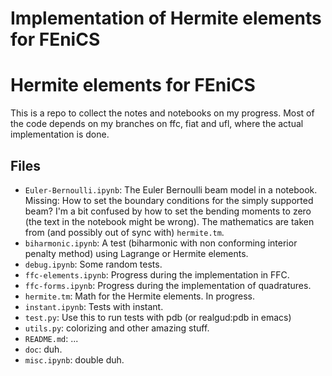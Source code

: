 # Implementation of Hermite elements for FEniCS

# Hermite elements for FEniCS #

This is a repo to collect the notes and notebooks on my progress. Most
of the code depends on my branches on ffc, fiat and ufl, where the
actual implementation is done.

## Files ##

* `Euler-Bernoulli.ipynb`: The Euler Bernoulli beam model in a
   notebook. Missing: How to set the boundary conditions for the
   simply supported beam? I'm a bit confused by how to set the bending
   moments to zero (the text in the notebook might be wrong). The
   mathematics are taken from (and possibly out of sync with)
   `hermite.tm`.
* `biharmonic.ipynb`: A test (biharmonic with non conforming interior
   penalty method) using Lagrange or Hermite elements.
* `debug.ipynb`: Some random tests.
* `ffc-elements.ipynb`: Progress during the implementation in FFC.
* `ffc-forms.ipynb`: Progress during the implementation of
   quadratures.
* `hermite.tm`: Math for the Hermite elements. In progress.
* `instant.ipynb`: Tests with instant.
* `test.py`: Use this to run tests with pdb (or realgud:pdb in emacs)
* `utils.py`: colorizing and other amazing stuff.
* `README.md`: ...
* `doc`: duh.
* `misc.ipynb`: double duh.
